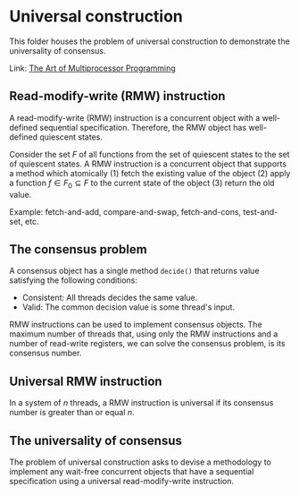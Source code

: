 # Universal construction

This folder houses the problem of universal construction to demonstrate the universality of consensus.

Link: [The Art of Multiprocessor Programming](https://g.co/kgs/w8L3qFC)

## Read-modify-write (RMW) instruction

A read-modify-write (RMW) instruction is a concurrent object with a well-defined sequential specification. Therefore, the RMW object has well-defined quiescent states.

Consider the set $F$ of all functions from the set of quiescent states to the set of quiescent states. A RMW instruction is a concurrent object that supports a method which atomically (1) fetch the existing value of the object (2) apply a function $f \in F_0 \subseteq F$ to the current state of the object (3) return the old value.

Example: fetch-and-add, compare-and-swap, fetch-and-cons, test-and-set, etc.

## The consensus problem

A consensus object has a single method `decide()` that returns value satisfying the following conditions:
- Consistent: All threads decides the same value.
- Valid: The common decision value is some thread's input.

RMW instructions can be used to implement consensus objects. The maximum number of threads that, using only the RMW instructions and a number of read-write registers, we can solve the consensus problem, is its consensus number.

## Universal RMW instruction

In a system of $n$ threads, a RMW instruction is universal if its consensus number is greater than or equal $n$.

## The universality of consensus

The problem of universal construction asks to devise a methodology to implement any wait-free concurrent objects
that have a sequential specification using a universal read-modify-write instruction.
